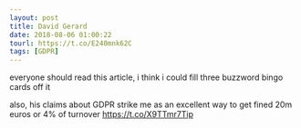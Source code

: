 ```yaml
---
layout: post
title: David Gerard
date: 2018-08-06 01:00:22
tourl: https://t.co/E240mnk62C
tags: [GDPR]
---
```

everyone should read this article, i think i could fill three buzzword bingo cards off it

also, his claims about GDPR strike me as an excellent way to get fined 20m euros or 4% of turnover https://t.co/X9TTmr7Tip